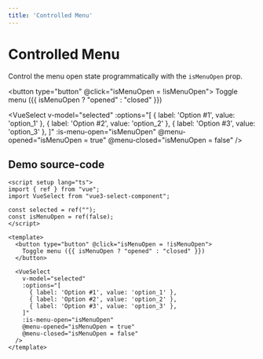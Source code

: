 ```yaml
---
title: 'Controlled Menu'
---
```


# Controlled Menu

Control the menu open state programmatically with the `isMenuOpen` prop.

<script setup>
import { ref } from "vue";

import VueSelect from "../../src";

const selected = ref("");
const isMenuOpen = ref(false);
</script>

<button type="button" @click="isMenuOpen = !isMenuOpen">
  Toggle menu ({{ isMenuOpen ? "opened" : "closed" }})
</button>

<VueSelect
  v-model="selected"
  :options="[
    { label: 'Option #1', value: 'option_1' },
    { label: 'Option #2', value: 'option_2' },
    { label: 'Option #3', value: 'option_3' },
  ]"
  :is-menu-open="isMenuOpen"
  @menu-opened="isMenuOpen = true"
  @menu-closed="isMenuOpen = false"
/>

## Demo source-code

```vue
<script setup lang="ts">
import { ref } from "vue";
import VueSelect from "vue3-select-component";

const selected = ref("");
const isMenuOpen = ref(false);
</script>

<template>
  <button type="button" @click="isMenuOpen = !isMenuOpen">
    Toggle menu ({{ isMenuOpen ? "opened" : "closed" }})
  </button>

  <VueSelect
    v-model="selected"
    :options="[
      { label: 'Option #1', value: 'option_1' },
      { label: 'Option #2', value: 'option_2' },
      { label: 'Option #3', value: 'option_3' },
    ]"
    :is-menu-open="isMenuOpen"
    @menu-opened="isMenuOpen = true"
    @menu-closed="isMenuOpen = false"
  />
</template>
```
